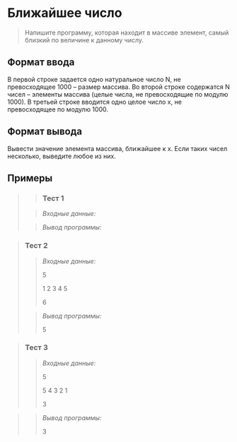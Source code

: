 #  Ближайшее число


>Напишите программу, которая находит в массиве элемент, самый близкий по величине к  данному числу.


## Формат ввода

В первой строке задается одно натуральное число N, не превосходящее 1000 – размер массива.  Во второй строке содержатся N чисел – элементы массива (целые числа, не превосходящие по модулю 1000).  В третьей строке вводится одно целое число x, не превосходящее по модулю 1000.


## Формат вывода

Вывести значение элемента массива, ближайшее к x. Если таких чисел несколько, выведите любое из них.

 ## Примеры
>
> >### Тест 1
>
>>*Входные данные:*
>>
>>
>>
>>
>>
>>
>> 
>>
>>
>>
>>
>> 
> 
>>*Вывод программы:*
>>
>>
>>

 
>### Тест 2
>
>>*Входные данные:*
>>
>>
>>5
>>
>>1 2 3 4 5
>>
>> 6
>>
>> 
>>
>> 
>>
>>
>>
>>
>>
>
>>*Вывод программы:*
>>
>>5



>### Тест 3
>>
>>*Входные данные:*
>>
>>5
>>
>>5 4 3 2 1
>>
>>
>>3
>> 
>>
>> 
>>
>>
>>

>>*Вывод программы:*
>>
>>3
>>
>>